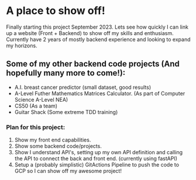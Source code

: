 # A place to show off!

Finally starting this project September 2023. Lets see how quickly I can link up a website (Front + Backend) to show off my skills and enthusiasm. Currently have 2 years of mostly backend experience and looking to expand my horizons.

## Some of my other backend code projects (And hopefully many more to come!):

- A.I. breast cancer predictor (small dataset, good results)
- A-Level Futher Mathematics Matrices Calculator. (As part of Computer Science A-Level NEA)
- CS50 (As a team)
- Guitar Shack (Some extreme TDD training)

### Plan for this project:

1. Show my front end capabilities.
2. Show some backend code/projects.
3. Show I understand API's, setting up my own API definition and calling the API to connect the back and front end. (currently using fastAPI)
4. Setup a (probably simplistic) GitActions Pipeline to push the code to GCP so I can show off my awesome project!
